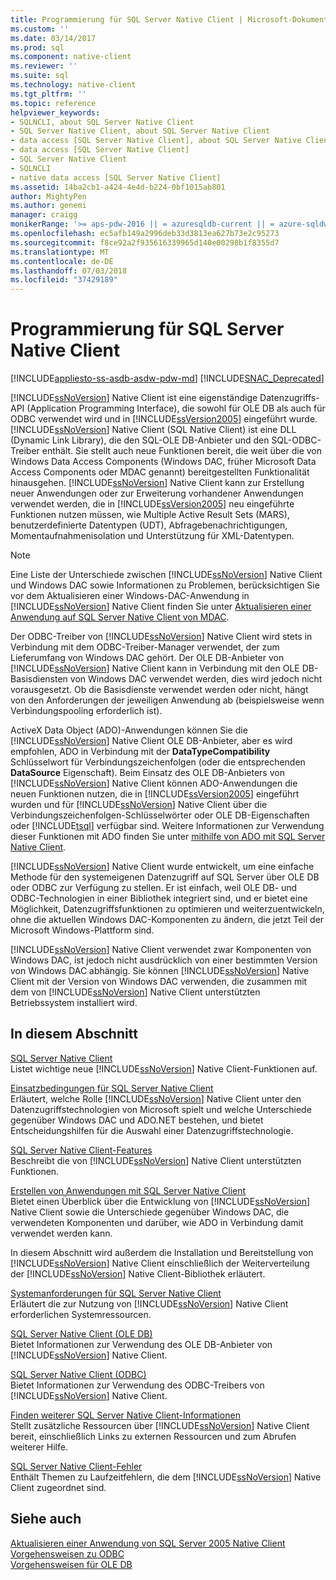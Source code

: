 ```yaml
---
title: Programmierung für SQL Server Native Client | Microsoft-Dokumentation
ms.custom: ''
ms.date: 03/14/2017
ms.prod: sql
ms.component: native-client
ms.reviewer: ''
ms.suite: sql
ms.technology: native-client
ms.tgt_pltfrm: ''
ms.topic: reference
helpviewer_keywords:
- SQLNCLI, about SQL Server Native Client
- SQL Server Native Client, about SQL Server Native Client
- data access [SQL Server Native Client], about SQL Server Native Client
- data access [SQL Server Native Client]
- SQL Server Native Client
- SQLNCLI
- native data access [SQL Server Native Client]
ms.assetid: 14ba2cb1-a424-4e4d-b224-0bf1015ab801
author: MightyPen
ms.author: genemi
manager: craigg
monikerRange: '>= aps-pdw-2016 || = azuresqldb-current || = azure-sqldw-latest || >= sql-server-2016 || = sqlallproducts-allversions'
ms.openlocfilehash: ec5afb149a2996deb33d3813ea627b73e2c95273
ms.sourcegitcommit: f8ce92a2f935616339965d140e00298b1f8355d7
ms.translationtype: MT
ms.contentlocale: de-DE
ms.lasthandoff: 07/03/2018
ms.locfileid: "37429189"
---
```

# <a name="sql-server-native-client-programming"></a>Programmierung für SQL Server Native Client
[!INCLUDE[appliesto-ss-asdb-asdw-pdw-md](../../includes/appliesto-ss-asdb-asdw-pdw-md.md)]
[!INCLUDE[SNAC_Deprecated](../../includes/snac-deprecated.md)]

  [!INCLUDE[ssNoVersion](../../includes/ssnoversion-md.md)] Native Client ist eine eigenständige Datenzugriffs-API (Application Programming Interface), die sowohl für OLE DB als auch für ODBC verwendet wird und in [!INCLUDE[ssVersion2005](../../includes/ssversion2005-md.md)] eingeführt wurde. [!INCLUDE[ssNoVersion](../../includes/ssnoversion-md.md)] Native Client (SQL Native Client) ist eine DLL (Dynamic Link Library), die den SQL-OLE DB-Anbieter und den SQL-ODBC-Treiber enthält. Sie stellt auch neue Funktionen bereit, die weit über die von Windows Data Access Components (Windows DAC, früher Microsoft Data Access Components oder MDAC genannt) bereitgestellten Funktionalität hinausgehen. [!INCLUDE[ssNoVersion](../../includes/ssnoversion-md.md)] Native Client kann zur Erstellung neuer Anwendungen oder zur Erweiterung vorhandener Anwendungen verwendet werden, die in [!INCLUDE[ssVersion2005](../../includes/ssversion2005-md.md)] neu eingeführte Funktionen nutzen müssen, wie Multiple Active Result Sets (MARS), benutzerdefinierte Datentypen (UDT), Abfragebenachrichtigungen, Momentaufnahmenisolation und Unterstützung für XML-Datentypen.  
  
> [!NOTE]  
>  Eine Liste der Unterschiede zwischen [!INCLUDE[ssNoVersion](../../includes/ssnoversion-md.md)] Native Client und Windows DAC sowie Informationen zu Problemen, berücksichtigen Sie vor dem Aktualisieren einer Windows-DAC-Anwendung in [!INCLUDE[ssNoVersion](../../includes/ssnoversion-md.md)] Native Client finden Sie unter [Aktualisieren einer Anwendung auf SQL Server Native Client von MDAC](../../relational-databases/native-client/applications/updating-an-application-to-sql-server-native-client-from-mdac.md).  
  
 Der ODBC-Treiber von [!INCLUDE[ssNoVersion](../../includes/ssnoversion-md.md)] Native Client wird stets in Verbindung mit dem ODBC-Treiber-Manager verwendet, der zum Lieferumfang von Windows DAC gehört. Der OLE DB-Anbieter von [!INCLUDE[ssNoVersion](../../includes/ssnoversion-md.md)] Native Client kann in Verbindung mit den OLE DB-Basisdiensten von Windows DAC verwendet werden, dies wird jedoch nicht vorausgesetzt. Ob die Basisdienste verwendet werden oder nicht, hängt von den Anforderungen der jeweiligen Anwendung ab (beispielsweise wenn Verbindungspooling erforderlich ist).  
  
 ActiveX Data Object (ADO)-Anwendungen können Sie die [!INCLUDE[ssNoVersion](../../includes/ssnoversion-md.md)] Native Client OLE DB-Anbieter, aber es wird empfohlen, ADO in Verbindung mit der **DataTypeCompatibility** Schlüsselwort für Verbindungszeichenfolgen (oder die entsprechenden  **DataSource** Eigenschaft). Beim Einsatz des OLE DB-Anbieters von [!INCLUDE[ssNoVersion](../../includes/ssnoversion-md.md)] Native Client können ADO-Anwendungen die neuen Funktionen nutzen, die in [!INCLUDE[ssVersion2005](../../includes/ssversion2005-md.md)] eingeführt wurden und für [!INCLUDE[ssNoVersion](../../includes/ssnoversion-md.md)] Native Client über die Verbindungszeichenfolgen-Schlüsselwörter oder OLE DB-Eigenschaften oder [!INCLUDE[tsql](../../includes/tsql-md.md)] verfügbar sind. Weitere Informationen zur Verwendung dieser Funktionen mit ADO finden Sie unter [mithilfe von ADO mit SQL Server Native Client](../../relational-databases/native-client/applications/using-ado-with-sql-server-native-client.md).  
  
 [!INCLUDE[ssNoVersion](../../includes/ssnoversion-md.md)] Native Client wurde entwickelt, um eine einfache Methode für den systemeigenen Datenzugriff auf SQL Server über OLE DB oder ODBC zur Verfügung zu stellen. Er ist einfach, weil OLE DB- und ODBC-Technologien in einer Bibliothek integriert sind, und er bietet eine Möglichkeit, Datenzugriffsfunktionen zu optimieren und weiterzuentwickeln, ohne die aktuellen Windows DAC-Komponenten zu ändern, die jetzt Teil der Microsoft Windows-Plattform sind.  
  
 [!INCLUDE[ssNoVersion](../../includes/ssnoversion-md.md)] Native Client verwendet zwar Komponenten von Windows DAC, ist jedoch nicht ausdrücklich von einer bestimmten Version von Windows DAC abhängig. Sie können [!INCLUDE[ssNoVersion](../../includes/ssnoversion-md.md)] Native Client mit der Version von Windows DAC verwenden, die zusammen mit dem von [!INCLUDE[ssNoVersion](../../includes/ssnoversion-md.md)] Native Client unterstützten Betriebssystem installiert wird.  
  
## <a name="in-this-section"></a>In diesem Abschnitt  
 [SQL Server Native Client](../../relational-databases/native-client/sql-server-native-client.md)  
 Listet wichtige neue [!INCLUDE[ssNoVersion](../../includes/ssnoversion-md.md)] Native Client-Funktionen auf.  
  
 [Einsatzbedingungen für SQL Server Native Client](../../relational-databases/native-client/when-to-use-sql-server-native-client.md)  
 Erläutert, welche Rolle [!INCLUDE[ssNoVersion](../../includes/ssnoversion-md.md)] Native Client unter den Datenzugriffstechnologien von Microsoft spielt und welche Unterschiede gegenüber Windows DAC und ADO.NET bestehen, und bietet Entscheidungshilfen für die Auswahl einer Datenzugriffstechnologie.  
  
 [SQL Server Native Client-Features](../../relational-databases/native-client/features/sql-server-native-client-features.md)  
 Beschreibt die von [!INCLUDE[ssNoVersion](../../includes/ssnoversion-md.md)] Native Client unterstützten Funktionen.  
  
 [Erstellen von Anwendungen mit SQL Server Native Client](../../relational-databases/native-client/applications/building-applications-with-sql-server-native-client.md)  
 Bietet einen Überblick über die Entwicklung von [!INCLUDE[ssNoVersion](../../includes/ssnoversion-md.md)] Native Client sowie die Unterschiede gegenüber Windows DAC, die verwendeten Komponenten und darüber, wie ADO in Verbindung damit verwendet werden kann.  
  
 In diesem Abschnitt wird außerdem die Installation und Bereitstellung von [!INCLUDE[ssNoVersion](../../includes/ssnoversion-md.md)] Native Client einschließlich der Weiterverteilung der [!INCLUDE[ssNoVersion](../../includes/ssnoversion-md.md)] Native Client-Bibliothek erläutert.  
  
 [Systemanforderungen für SQL Server Native Client](../../relational-databases/native-client/system-requirements-for-sql-server-native-client.md)  
 Erläutert die zur Nutzung von [!INCLUDE[ssNoVersion](../../includes/ssnoversion-md.md)] Native Client erforderlichen Systemressourcen.  
  
 [SQL Server Native Client &#40;OLE DB&#41;](../../relational-databases/native-client/ole-db/sql-server-native-client-ole-db.md)  
 Bietet Informationen zur Verwendung des OLE DB-Anbieter von [!INCLUDE[ssNoVersion](../../includes/ssnoversion-md.md)] Native Client.  
  
 [SQL Server Native Client &#40;ODBC&#41;](../../relational-databases/native-client/odbc/sql-server-native-client-odbc.md)  
 Bietet Informationen zur Verwendung des ODBC-Treibers von [!INCLUDE[ssNoVersion](../../includes/ssnoversion-md.md)] Native Client.  
  
 [Finden weiterer SQL Server Native Client-Informationen](../../relational-databases/native-client/finding-more-sql-server-native-client-information.md)  
 Stellt zusätzliche Ressourcen über [!INCLUDE[ssNoVersion](../../includes/ssnoversion-md.md)] Native Client bereit, einschließlich Links zu externen Ressourcen und zum Abrufen weiterer Hilfe.  
  
 [SQL Server Native Client-Fehler](http://msdn.microsoft.com/library/ebd0e9a8-5fe5-4b15-9a44-2f131a13c186)  
 Enthält Themen zu Laufzeitfehlern, die dem [!INCLUDE[ssNoVersion](../../includes/ssnoversion-md.md)] Native Client zugeordnet sind.  
  
## <a name="see-also"></a>Siehe auch  
 [Aktualisieren einer Anwendung von SQL Server 2005 Native Client](../../relational-databases/native-client/applications/updating-an-application-from-sql-server-2005-native-client.md)   
 [Vorgehensweisen zu ODBC](../../relational-databases/native-client-odbc-how-to/odbc-how-to-topics.md)   
 [Vorgehensweisen für OLE DB](../../relational-databases/native-client-ole-db-how-to/ole-db-how-to-topics.md)  
  
  
